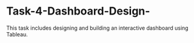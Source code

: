 # Task-4-Dashboard-Design-
This task includes designing and building an interactive dashboard using Tableau.
